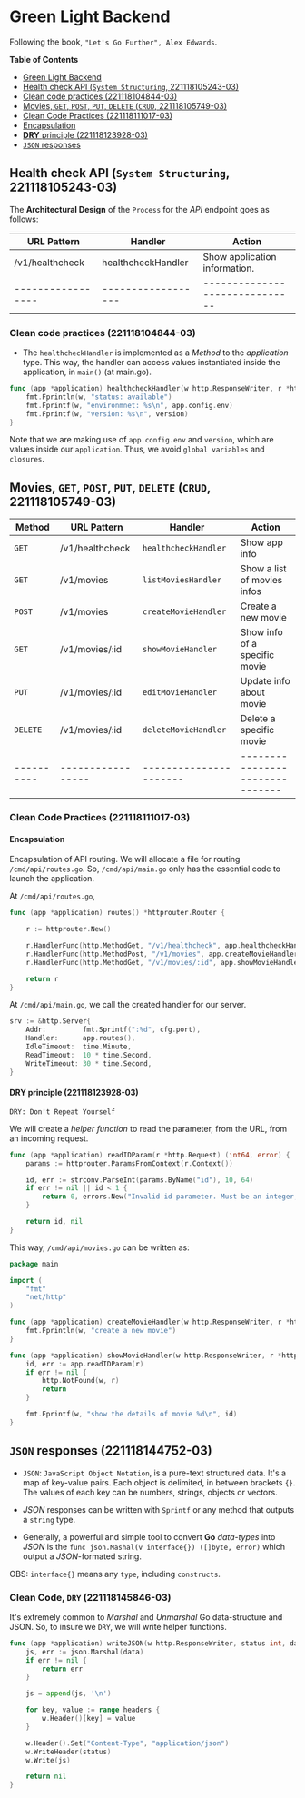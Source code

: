 # Green Light Backend

Following the book, `"Let's Go Further", Alex Edwards`.

<!-- markdown-toc start - Don't edit this section. Run M-x markdown-toc-refresh-toc -->

**Table of Contents**

- [Green Light Backend](#green-light-backend)
- [Health check API (`System Structuring`, 221118105243-03)](#health-check-api-system-structuring-221118105243-03)
- [Clean code practices (221118104844-03)](#clean-code-practices-221118104844-03)
- [Movies, `GET`, `POST`, `PUT`, `DELETE` (`CRUD`, 221118105749-03)](#movies-get-post-put-delete-crud-221118105749-03)
- [Clean Code Practices (221118111017-03)](#clean-code-practices-221118111017-03)
- [Encapsulation](#encapsulation)
- [**DRY** principle (221118123928-03)](#dry-principle-221118123928-03)
- [`JSON` responses](#json-responses)

<!-- markdown-toc end -->

## Health check API (`System Structuring`, 221118105243-03)

The **Architectural Design** of the `Process` for the _API_ endpoint goes as follows:

| URL Pattern       | Handler            | Action                         |
| ----------------- | ------------------ | ------------------------------ |
| /v1/healthcheck   | healthcheckHandler | Show application information.  |
| ----------------- | ------------------ | ------------------------------ |

### Clean code practices (221118104844-03)

- The `healthcheckHandler` is implemented as a _Method_ to the _application_
  type. This way, the handler can access values instantiated inside the
  application, in `main()` (at main.go).

```go
func (app *application) healthcheckHandler(w http.ResponseWriter, r *http.Request) {
	fmt.Fprintln(w, "status: available")
	fmt.Fprintf(w, "environmnet: %s\n", app.config.env)
	fmt.Fprintf(w, "version: %s\n", version)
}
```

Note that we are making use of `app.config.env` and `version`, which are values
inside our `application`. Thus, we avoid `global variables` and `closures`.

## Movies, `GET`, `POST`, `PUT`, `DELETE` (`CRUD`, 221118105749-03)

| Method     | URL Pattern       | Handler                | Action                          |
| ---------- | ----------------- | ---------------------- | ------------------------------- |
| `GET`      | /v1/healthcheck   | `healthcheckHandler`   | Show app info                   |
| `GET`      | /v1/movies        | `listMoviesHandler`    | Show a list of movies infos     |
| `POST`     | /v1/movies        | `createMovieHandler`   | Create a new movie              |
| `GET`      | /v1/movies/:id    | `showMovieHandler`     | Show info of a specific movie   |
| `PUT`      | /v1/movies/:id    | `editMovieHandler`     | Update info about movie         |
| `DELETE`   | /v1/movies/:id    | `deleteMovieHandler`   | Delete a specific movie         |
| ---------- | ----------------- | ---------------------- | ------------------------------- |

### Clean Code Practices (221118111017-03)

#### Encapsulation

Encapsulation of API routing. We will allocate a file for routing
`/cmd/api/routes.go`. So, `/cmd/api/main.go` only has the essential code to
launch the application.

At `/cmd/api/routes.go`,

```go
func (app *application) routes() *httprouter.Router {

	r := httprouter.New()

	r.HandlerFunc(http.MethodGet, "/v1/healthcheck", app.healthcheckHandler)
	r.HandlerFunc(http.MethodPost, "/v1/movies", app.createMovieHandler)
	r.HandlerFunc(http.MethodGet, "/v1/movies/:id", app.showMovieHandler)

	return r
}
```

At `/cmd/api/main.go`, we call the created handler for our server.

```go
srv := &http.Server{
    Addr:         fmt.Sprintf(":%d", cfg.port),
    Handler:      app.routes(),
    IdleTimeout:  time.Minute,
    ReadTimeout:  10 * time.Second,
    WriteTimeout: 30 * time.Second,
}
```

#### **DRY** principle (221118123928-03)

`DRY: Don't Repeat Yourself `

We will create a _helper function_ to read the parameter, from the URL, from an
incoming request.

```go
func (app *application) readIDParam(r *http.Request) (int64, error) {
	params := httprouter.ParamsFromContext(r.Context())

	id, err := strconv.ParseInt(params.ByName("id"), 10, 64)
	if err != nil || id < 1 {
		return 0, errors.New("Invalid id parameter. Must be an integer, greater than zero")
	}

	return id, nil
}
```

This way, `/cmd/api/movies.go` can be written as:

```go
package main

import (
	"fmt"
	"net/http"
)

func (app *application) createMovieHandler(w http.ResponseWriter, r *http.Request) {
	fmt.Fprintln(w, "create a new movie")
}

func (app *application) showMovieHandler(w http.ResponseWriter, r *http.Request) {
	id, err := app.readIDParam(r)
	if err != nil {
		http.NotFound(w, r)
		return
	}

	fmt.Fprintf(w, "show the details of movie %d\n", id)
}
```

## `JSON` responses (221118144752-03)

- `JSON`: `JavaScript Object Notation`, is a pure-text structured data. It's a map
  of key-value pairs. Each object is delimited, in between brackets `{}`. The
  values of each key can be numbers, strings, objects or vectors.

- _JSON_ responses can be written with `Sprintf` or any method that outputs a
  `string` type.
- Generally, a powerful and simple tool to convert **Go** _data-types_ into
  _JSON_ is the `func json.Mashal(v interface{}) ([]byte, error)` which output a
  _JSON_-formated string.

OBS: `interface{}` means any `type`, including `constructs`.

### Clean Code, `DRY` (221118145846-03)

It's extremely common to _Marshal_ and _Unmarshal_ Go data-structure and JSON.
So, to insure we `DRY`, we will write helper functions.

```go
func (app *application) writeJSON(w http.ResponseWriter, status int, data interface{}, headers http.Header) error {
	js, err := json.Marshal(data)
	if err != nil {
		return err
	}

	js = append(js, '\n')

	for key, value := range headers {
		w.Header()[key] = value
	}

	w.Header().Set("Content-Type", "application/json")
	w.WriteHeader(status)
	w.Write(js)

	return nil
}
```
